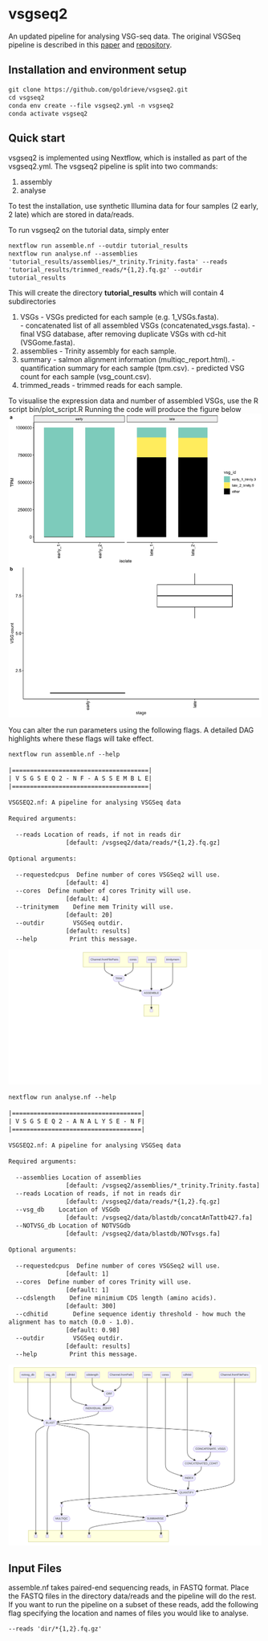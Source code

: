 # vsgseq2
An updated  pipeline for analysing VSG-seq data. The original VSGSeq pipeline is described in this [paper](https://www.ncbi.nlm.nih.gov/pmc/articles/PMC4514441/) and [repository](https://github.com/mugnierlab/VSGSeqPipeline).

## Installation and environment setup 
```
git clone https://github.com/goldrieve/vsgseq2.git
cd vsgseq2
conda env create --file vsgseq2.yml -n vsgseq2
conda activate vsgseq2
```

## Quick start 
vsgseq2 is implemented using Nextflow, which is installed as part of the vsgseq2.yml. The vsgseq2 pipeline is split into two commands:
1) assembly
2) analyse 

To test the installation, use synthetic Illumina data for four samples (2 early, 2 late) which are stored in data/reads.

To run vsgseq2 on the tutorial data, simply enter

```
nextflow run assemble.nf --outdir tutorial_results
nextflow run analyse.nf --assemblies 'tutorial_results/assemblies/*_trinity.Trinity.fasta' --reads 'tutorial_results/trimmed_reads/*{1,2}.fq.gz' --outdir tutorial_results
```

This will create the directory __tutorial_results__ which will contain 4 subdirectories

1) VSGs - VSGs predicted for each sample (e.g. 1_VSGs.fasta).  
        - concatenated list of all assembled VSGs (concatenated_vsgs.fasta). 
        - final VSG database, after removing duplicate VSGs with cd-hit (VSGome.fasta).
2) assemblies - Trinity assembly for each sample.
3) summary - salmon alignment information (multiqc_report.html).
           - quantification summary for each sample (tpm.csv).
           - predicted VSG count for each sample (vsg_count.csv).
4) trimmed_reads - trimmed reads for each sample.

To visualise the expression data and number of assembled VSGs, use the R script bin/plot_script.R
Running the code will produce the figure below
![tutorial_figure](figures/tutorial_summary.png)

You can alter the run parameters using the following flags. A detailed DAG highlights where these flags will take effect.

```
nextflow run assemble.nf --help

|======================================|
| V S G S E Q 2 - N F - A S S E M B L E|
|======================================|

VSGSEQ2.nf: A pipeline for analysing VSGSeq data

Required arguments:

  --reads Location of reads, if not in reads dir
                [default: /vsgseq2/data/reads/*{1,2}.fq.gz]

Optional arguments:

  --requestedcpus  Define number of cores VSGSeq2 will use.
                [default: 4]
  --cores  Define number of cores Trinity will use.
                [default: 4]
  --trinitymem    Define mem Trinity will use.
                [default: 20]
  --outdir        VSGSeq outdir.
                [default: results]
  --help         Print this message.
```

![DAG](figures/assemble_dag.png)

```
nextflow run analyse.nf --help

|====================================|
| V S G S E Q 2 - A N A L Y S E - N F|
|====================================|

VSGSEQ2.nf: A pipeline for analysing VSGSeq data

Required arguments:

  --assemblies Location of assemblies
                [default: /vsgseq2/assemblies/*_trinity.Trinity.fasta]
  --reads Location of reads, if not in reads dir
                [default: /vsgseq2/data/reads/*{1,2}.fq.gz]
  --vsg_db    Location of VSGdb
                [default: /vsgseq2/data/blastdb/concatAnTattb427.fa]
  --NOTVSG_db Location of NOTVSGdb
                [default: /vsgseq2/data/blastdb/NOTvsgs.fa]

Optional arguments:

  --requestedcpus  Define number of cores VSGSeq2 will use.
                [default: 1]
  --cores  Define number of cores Trinity will use.
                [default: 1]
  --cdslength    Define minimium CDS length (amino acids).
                [default: 300]
  --cdhitid       Define sequence identiy threshold - how much the alignment has to match (0.0 - 1.0).
                [default: 0.98]
  --outdir        VSGSeq outdir.
                [default: results]
  --help         Print this message.
```

![DAG](figures/analyse_dag.png)

## Input Files

assemble.nf takes paired-end sequencing reads, in FASTQ format. Place the FASTQ files in the directory data/reads and the pipeline will do the rest. If you want to run the pipeline on a subset of these reads, add the following flag specifying the location and names of files you would like to analyse.
```
--reads 'dir/*{1,2}.fq.gz'
``` 
